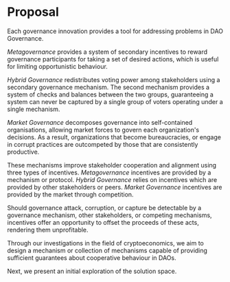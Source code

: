 # Proposal

Each governance innovation provides a tool for addressing problems in DAO Governance. 

*Metagovernance* provides a system of secondary incentives to reward governance participants for taking a set of desired actions, which is useful for limiting opportunistic behaviour.

*Hybrid Governance* redistributes voting power among stakeholders using a secondary governance mechanism. The second mechanism provides a system of checks and balances between the two groups, guaranteeing a system can never be captured by a single group of voters operating under a single mechanism.

*Market Governance* decomposes governance into self-contained organisations, allowing market forces to govern each organization's decisions. As a result, organizations that become bureaucracies, or engage in corrupt practices are outcompeted by those that are consistently productive.

These mechanisms improve stakeholder cooperation and alignment using three types of incentives. *Metagovernance* incentives are provided by a mechanism or protocol. *Hybrid Governance* relies on incentives which are provided by other stakeholders or peers. *Market Governance* incentives are provided by the market through competition.

Should governance attack, corruption, or capture be detectable by a governance mechanism, other stakeholders, or competing mechanisms, incentives offer an opportunity to offset the proceeds of these acts, rendering them unprofitable.

Through our investigations in the field of cryptoeconomics, we aim to design a mechanism or collection of mechanisms capable of providing sufficient guarantees about cooperative behaviour in DAOs.

Next, we present an initial exploration of the solution space.